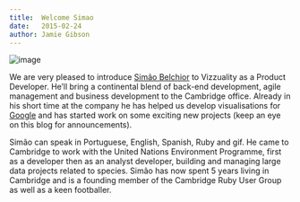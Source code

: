 ```yaml
---
title:	Welcome Simao
date: 	2015-02-24
author: Jamie Gibson
---
```


![image](/assets/images/team/simao-belchior.jpg)

We are very pleased to introduce [Simão Belchior](http://www.vizzuality.com/team/simao_belchior) to Vizzuality as a Product Developer. He’ll bring a continental blend of back-end development, agile management and business development to the Cambridge office. Already in his short time at the company he has helped us develop visualisations for [Google](http://www.vizzuality.com/projects/google_trends) and has started work on some exciting new projects (keep an eye on this blog for announcements).

Simão can speak in Portuguese, English, Spanish, Ruby and gif. He came to Cambridge to work with the United Nations Environment Programme, first as a developer then as an analyst developer, building and managing large data projects related to species. Simão has now spent 5 years living in Cambridge and is a founding member of the Cambridge Ruby User Group as well as a keen footballer.
